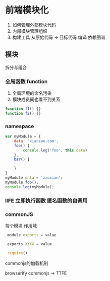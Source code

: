 # 前端模块化

1. 如何管理外部模块代码
2. 内部模块管理组织
3. 构建工具 从原始代码 -> 目标代码 编译 依赖图谱

## 模块

拆分与组合

### 全局函数 function

1. 全局环境的命名污染
2. 模块成员间也看不到关系

```js
function f1() {}
function f2() {}
```

### namespace

```js
var myModule = {
    data: 'xianzao.com',
    foo() {
        console.log('foo', this.data)
    },
    bar() {

    }
}
myModule.data = 'zaoxian';
myModule.foo();
console.log(myModule);
```
### IIFE 立即执行函数 匿名函数的自调用

### commonJS

每个模块 作用域

```js
 module.exports = value

 exports.XXXX = value

 require()
```
commonjs的加载机制

browserify commonjs -> TTFE











